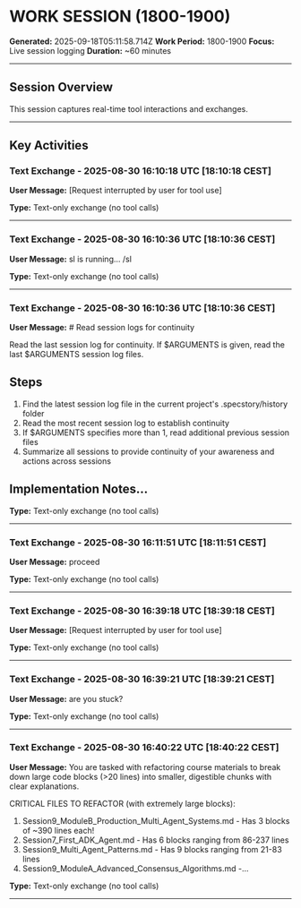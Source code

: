 # WORK SESSION (1800-1900)

**Generated:** 2025-09-18T05:11:58.714Z
**Work Period:** 1800-1900
**Focus:** Live session logging
**Duration:** ~60 minutes

---

## Session Overview

This session captures real-time tool interactions and exchanges.

---

## Key Activities

### Text Exchange - 2025-08-30 16:10:18 UTC [18:10:18 CEST]

**User Message:** [Request interrupted by user for tool use]

**Type:** Text-only exchange (no tool calls)

---

### Text Exchange - 2025-08-30 16:10:36 UTC [18:10:36 CEST]

**User Message:** <command-message>sl is running…</command-message>
<command-name>/sl</command-name>

**Type:** Text-only exchange (no tool calls)

---

### Text Exchange - 2025-08-30 16:10:36 UTC [18:10:36 CEST]

**User Message:** # Read session logs for continuity

Read the last session log for continuity. If $ARGUMENTS is given, read the last $ARGUMENTS session log files.

## Steps
1. Find the latest session log file in the current project's .specstory/history folder
2. Read the most recent session log to establish continuity
3. If $ARGUMENTS specifies more than 1, read additional previous session files
4. Summarize all sessions to provide continuity of your awareness and actions across sessions

## Implementation Notes...

**Type:** Text-only exchange (no tool calls)

---

### Text Exchange - 2025-08-30 16:11:51 UTC [18:11:51 CEST]

**User Message:** proceed

**Type:** Text-only exchange (no tool calls)

---

### Text Exchange - 2025-08-30 16:39:18 UTC [18:39:18 CEST]

**User Message:** [Request interrupted by user for tool use]

**Type:** Text-only exchange (no tool calls)

---

### Text Exchange - 2025-08-30 16:39:21 UTC [18:39:21 CEST]

**User Message:** are you stuck?

**Type:** Text-only exchange (no tool calls)

---

### Text Exchange - 2025-08-30 16:40:22 UTC [18:40:22 CEST]

**User Message:** You are tasked with refactoring course materials to break down large code blocks (>20 lines) into smaller, digestible chunks with clear explanations.

CRITICAL FILES TO REFACTOR (with extremely large blocks):
1. Session9_ModuleB_Production_Multi_Agent_Systems.md - Has 3 blocks of ~390 lines each!
2. Session7_First_ADK_Agent.md - Has 6 blocks ranging from 86-237 lines
3. Session9_Multi_Agent_Patterns.md - Has 9 blocks ranging from 21-83 lines
4. Session9_ModuleA_Advanced_Consensus_Algorithms.md -...

**Type:** Text-only exchange (no tool calls)

---

